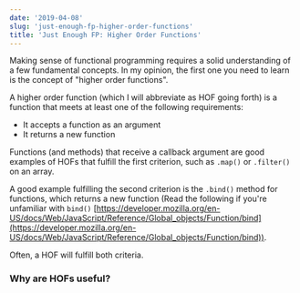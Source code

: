 ```yaml
---
date: '2019-04-08'
slug: 'just-enough-fp-higher-order-functions'
title: 'Just Enough FP: Higher Order Functions'
---
```


Making sense of functional programming requires a solid understanding of a few fundamental concepts. In my opinion, the first one you need to learn is the concept of "higher order functions".

A higher order function (which I will abbreviate as HOF going forth) is a function that meets at least one of the following requirements:

- It accepts a function as an argument
- It returns a new function

Functions (and methods) that receive a callback argument are good examples of HOFs that fulfill the first criterion, such as `.map()` or `.filter()` on an array.

A good example fulfilling the second criterion is the `.bind()` method for functions, which returns a new function (Read the following if you're unfamiliar with `bind()` [https://developer.mozilla.org/en-US/docs/Web/JavaScript/Reference/Global_objects/Function/bind](https://developer.mozilla.org/en-US/docs/Web/JavaScript/Reference/Global_objects/Function/bind)).

Often, a HOF will fulfill both criteria.

### Why are HOFs useful?
